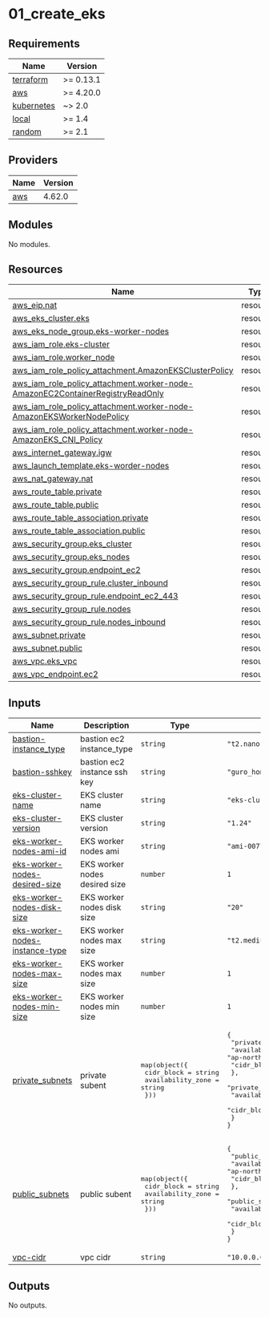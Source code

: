 # 01_create_eks

<!-- BEGINNING OF PRE-COMMIT-TERRAFORM DOCS HOOK -->
## Requirements

| Name | Version |
|------|---------|
| <a name="requirement_terraform"></a> [terraform](#requirement\_terraform) | >= 0.13.1 |
| <a name="requirement_aws"></a> [aws](#requirement\_aws) | >= 4.20.0 |
| <a name="requirement_kubernetes"></a> [kubernetes](#requirement\_kubernetes) | ~> 2.0 |
| <a name="requirement_local"></a> [local](#requirement\_local) | >= 1.4 |
| <a name="requirement_random"></a> [random](#requirement\_random) | >= 2.1 |

## Providers

| Name | Version |
|------|---------|
| <a name="provider_aws"></a> [aws](#provider\_aws) | 4.62.0 |

## Modules

No modules.

## Resources

| Name | Type |
|------|------|
| [aws_eip.nat](https://registry.terraform.io/providers/hashicorp/aws/latest/docs/resources/eip) | resource |
| [aws_eks_cluster.eks](https://registry.terraform.io/providers/hashicorp/aws/latest/docs/resources/eks_cluster) | resource |
| [aws_eks_node_group.eks-worker-nodes](https://registry.terraform.io/providers/hashicorp/aws/latest/docs/resources/eks_node_group) | resource |
| [aws_iam_role.eks-cluster](https://registry.terraform.io/providers/hashicorp/aws/latest/docs/resources/iam_role) | resource |
| [aws_iam_role.worker_node](https://registry.terraform.io/providers/hashicorp/aws/latest/docs/resources/iam_role) | resource |
| [aws_iam_role_policy_attachment.AmazonEKSClusterPolicy](https://registry.terraform.io/providers/hashicorp/aws/latest/docs/resources/iam_role_policy_attachment) | resource |
| [aws_iam_role_policy_attachment.worker-node-AmazonEC2ContainerRegistryReadOnly](https://registry.terraform.io/providers/hashicorp/aws/latest/docs/resources/iam_role_policy_attachment) | resource |
| [aws_iam_role_policy_attachment.worker-node-AmazonEKSWorkerNodePolicy](https://registry.terraform.io/providers/hashicorp/aws/latest/docs/resources/iam_role_policy_attachment) | resource |
| [aws_iam_role_policy_attachment.worker-node-AmazonEKS_CNI_Policy](https://registry.terraform.io/providers/hashicorp/aws/latest/docs/resources/iam_role_policy_attachment) | resource |
| [aws_internet_gateway.igw](https://registry.terraform.io/providers/hashicorp/aws/latest/docs/resources/internet_gateway) | resource |
| [aws_launch_template.eks-worder-nodes](https://registry.terraform.io/providers/hashicorp/aws/latest/docs/resources/launch_template) | resource |
| [aws_nat_gateway.nat](https://registry.terraform.io/providers/hashicorp/aws/latest/docs/resources/nat_gateway) | resource |
| [aws_route_table.private](https://registry.terraform.io/providers/hashicorp/aws/latest/docs/resources/route_table) | resource |
| [aws_route_table.public](https://registry.terraform.io/providers/hashicorp/aws/latest/docs/resources/route_table) | resource |
| [aws_route_table_association.private](https://registry.terraform.io/providers/hashicorp/aws/latest/docs/resources/route_table_association) | resource |
| [aws_route_table_association.public](https://registry.terraform.io/providers/hashicorp/aws/latest/docs/resources/route_table_association) | resource |
| [aws_security_group.eks_cluster](https://registry.terraform.io/providers/hashicorp/aws/latest/docs/resources/security_group) | resource |
| [aws_security_group.eks_nodes](https://registry.terraform.io/providers/hashicorp/aws/latest/docs/resources/security_group) | resource |
| [aws_security_group.endpoint_ec2](https://registry.terraform.io/providers/hashicorp/aws/latest/docs/resources/security_group) | resource |
| [aws_security_group_rule.cluster_inbound](https://registry.terraform.io/providers/hashicorp/aws/latest/docs/resources/security_group_rule) | resource |
| [aws_security_group_rule.endpoint_ec2_443](https://registry.terraform.io/providers/hashicorp/aws/latest/docs/resources/security_group_rule) | resource |
| [aws_security_group_rule.nodes](https://registry.terraform.io/providers/hashicorp/aws/latest/docs/resources/security_group_rule) | resource |
| [aws_security_group_rule.nodes_inbound](https://registry.terraform.io/providers/hashicorp/aws/latest/docs/resources/security_group_rule) | resource |
| [aws_subnet.private](https://registry.terraform.io/providers/hashicorp/aws/latest/docs/resources/subnet) | resource |
| [aws_subnet.public](https://registry.terraform.io/providers/hashicorp/aws/latest/docs/resources/subnet) | resource |
| [aws_vpc.eks_vpc](https://registry.terraform.io/providers/hashicorp/aws/latest/docs/resources/vpc) | resource |
| [aws_vpc_endpoint.ec2](https://registry.terraform.io/providers/hashicorp/aws/latest/docs/resources/vpc_endpoint) | resource |

## Inputs

| Name | Description | Type | Default | Required |
|------|-------------|------|---------|:--------:|
| <a name="input_bastion-instance_type"></a> [bastion-instance\_type](#input\_bastion-instance\_type) | bastion ec2 instance\_type | `string` | `"t2.nano"` | no |
| <a name="input_bastion-sshkey"></a> [bastion-sshkey](#input\_bastion-sshkey) | bastion ec2 instance ssh key | `string` | `"guro_home"` | no |
| <a name="input_eks-cluster-name"></a> [eks-cluster-name](#input\_eks-cluster-name) | EKS cluster name | `string` | `"eks-cluster"` | no |
| <a name="input_eks-cluster-version"></a> [eks-cluster-version](#input\_eks-cluster-version) | EKS cluster version | `string` | `"1.24"` | no |
| <a name="input_eks-worker-nodes-ami-id"></a> [eks-worker-nodes-ami-id](#input\_eks-worker-nodes-ami-id) | EKS worker nodes ami | `string` | `"ami-0077d69c7df3f4949"` | no |
| <a name="input_eks-worker-nodes-desired-size"></a> [eks-worker-nodes-desired-size](#input\_eks-worker-nodes-desired-size) | EKS worker nodes desired size | `number` | `1` | no |
| <a name="input_eks-worker-nodes-disk-size"></a> [eks-worker-nodes-disk-size](#input\_eks-worker-nodes-disk-size) | EKS worker nodes disk size | `string` | `"20"` | no |
| <a name="input_eks-worker-nodes-instance-type"></a> [eks-worker-nodes-instance-type](#input\_eks-worker-nodes-instance-type) | EKS worker nodes max size | `string` | `"t2.medium"` | no |
| <a name="input_eks-worker-nodes-max-size"></a> [eks-worker-nodes-max-size](#input\_eks-worker-nodes-max-size) | EKS worker nodes max size | `number` | `1` | no |
| <a name="input_eks-worker-nodes-min-size"></a> [eks-worker-nodes-min-size](#input\_eks-worker-nodes-min-size) | EKS worker nodes min size | `number` | `1` | no |
| <a name="input_private_subnets"></a> [private\_subnets](#input\_private\_subnets) | private subent | <pre>map(object({<br>    cidr_block        = string<br>    availability_zone = string<br>  }))</pre> | <pre>{<br>  "private_subnet_1": {<br>    "availability_zone": "ap-northeast-2a",<br>    "cidr_block": "10.0.3.0/24"<br>  },<br>  "private_subnet_2": {<br>    "availability_zone": "ap-northeast-2c",<br>    "cidr_block": "10.0.4.0/24"<br>  }<br>}</pre> | no |
| <a name="input_public_subnets"></a> [public\_subnets](#input\_public\_subnets) | public subent | <pre>map(object({<br>    cidr_block        = string<br>    availability_zone = string<br>  }))</pre> | <pre>{<br>  "public_subnet_1": {<br>    "availability_zone": "ap-northeast-2a",<br>    "cidr_block": "10.0.1.0/24"<br>  },<br>  "public_subnet_2": {<br>    "availability_zone": "ap-northeast-2c",<br>    "cidr_block": "10.0.2.0/24"<br>  }<br>}</pre> | no |
| <a name="input_vpc-cidr"></a> [vpc-cidr](#input\_vpc-cidr) | vpc cidr | `string` | `"10.0.0.0/16"` | no |

## Outputs

No outputs.
<!-- END OF PRE-COMMIT-TERRAFORM DOCS HOOK -->

